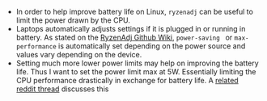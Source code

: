 - In order to help improve battery life on Linux, `ryzenadj` can be useful to limit the power drawn by the CPU.
- Laptops automatically adjusts settings if it is plugged in or running in battery. As stated on the [RyzenAdj Github Wiki](https://github.com/FlyGoat/RyzenAdj/wiki/Renoir-Tuning-Guide), `power-saving ` or `max-performance` is automatically set depending on the power source and values vary depending on the device.
- Setting much more lower power limits may help on improving the battery life. Thus I want to set the power limit max at 5W. Essentially limiting the CPU performance drastically in exchange for battery life. A [related reddit thread](https://www.reddit.com/r/AMDLaptops/comments/11jjmmc/turned_my_6800h_into_a_6800u_using_ryzenadj/) discusses this